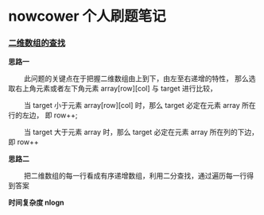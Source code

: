 # nowcower 个人刷题笔记

### [二维数组的查找](https://github.com/Apriluestc/algorithms/blob/master/coding/nowcower1.h)

**思路一**

&nbsp;&nbsp;&nbsp;&nbsp;&nbsp;&nbsp;&nbsp;&nbsp;此问题的关键点在于把握二维数组由上到下，由左至右递增的特性，
那么选取右上角元素或者左下角元素 array[row][col] 与 target 进行比较，

&nbsp;&nbsp;&nbsp;&nbsp;&nbsp;&nbsp;&nbsp;&nbsp;当 target 小于元素 array[row][col] 时，那么 target 必定在元素 array 所在行的左边，
即 row++;

&nbsp;&nbsp;&nbsp;&nbsp;&nbsp;&nbsp;&nbsp;&nbsp;当 target 大于元素 array 时，那么 target 必定在元素 array 所在列的下边，
即 row++

**思路二**

&nbsp;&nbsp;&nbsp;&nbsp;&nbsp;&nbsp;&nbsp;&nbsp;把二维数组的每一行看成有序递增数组，利用二分查找，通过遍历每一行得到答案

**时间复杂度 nlogn**
